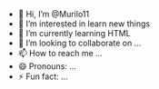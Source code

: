 - 👋 Hi, I’m @Murilo11
- 👀 I’m interested in learn new things
- 🌱 I’m currently learning HTML
- 💞️ I’m looking to collaborate on ...
- 📫 How to reach me ...
- 😄 Pronouns: ...
- ⚡ Fun fact: ...

<!---
Murilo11/Murilo11 is a ✨ special ✨ repository because its `README.md` (this file) appears on your GitHub profile.
You can click the Preview link to take a look at your changes.
--->
